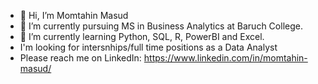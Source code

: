 - 👋 Hi, I’m Momtahin Masud
- 👀 I’m currently pursuing MS in Business Analytics at Baruch College.
- 🌱 I’m currently learning Python, SQL, R, PowerBI and Excel.
- I'm looking for intersnhips/full time positions as a Data Analyst
- Please reach me on LinkedIn: https://www.linkedin.com/in/momtahin-masud/


<!---
Momtahin1999/Momtahin1999 is a ✨ special ✨ repository because its `README.md` (this file) appears on your GitHub profile.
You can click the Preview link to take a look at your changes.
--->
